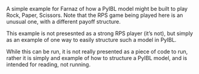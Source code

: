 A simple example for Farnaz of how a PyIBL model might be built to play Rock, Paper, Scissors.
Note that the RPS game being played here is an unusual one, with a different payoff structure.

This example is not presesnted as a strong RPS player (it’s not), but simply as an example of
one way to easily structure such a model in PyIBL.

While this can be run, it is not really presented as a piece of code to run, rather it is
simply and example of how to structure a PyIBL model, and is intended for reading, not running.
